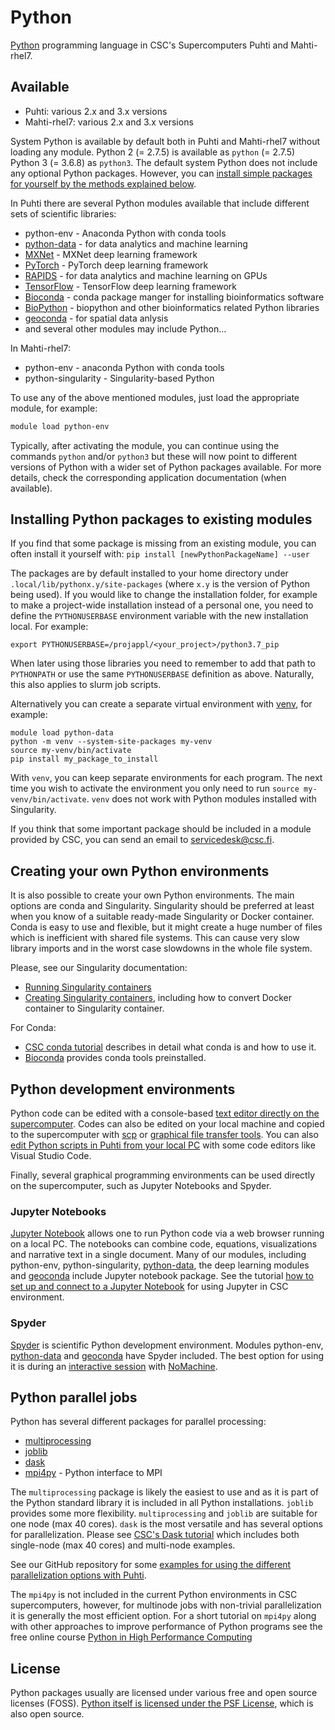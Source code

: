 # Python
[Python](https://www.python.org/) programming language in CSC's Supercomputers
Puhti and Mahti-rhel7.

## Available

* Puhti: various 2.x and 3.x versions
* Mahti-rhel7: various 2.x and 3.x versions
 
System Python is available by default both in Puhti and Mahti-rhel7 without loading
any module. Python 2 (= 2.7.5) is available as `python` (= 2.7.5) Python
3 (= 3.6.8) as `python3`. The default system Python does not include any optional Python
packages. However, you can [install simple packages for yourself by the methods
explained below](python.md#installing-python-packages-to-existing-modules).

In Puhti there are several Python modules available that include different sets
of scientific libraries:

   * python-env - Anaconda Python with conda tools
   * [python-data](python-data.md) - for data analytics and machine learning
   * [MXNet](mxnet.md) - MXNet deep learning framework
   * [PyTorch](pytorch.md) - PyTorch deep learning framework
   * [RAPIDS](rapids.md) - for data analytics and machine learning on GPUs
   * [TensorFlow](tensorflow.md) - TensorFlow deep learning framework
   * [Bioconda](bioconda.md) - conda package manger for installing
     bioinformatics software
   * [BioPython](biopython.md) - biopython and other bioinformatics related
     Python libraries
   * [geoconda](geoconda.md) - for spatial data anlysis 
   * and several other modules may include Python...

In Mahti-rhel7:

   * python-env - anaconda Python with conda tools
   * python-singularity - Singularity-based Python

To use any of the above mentioned modules, just load the appropriate module, for
example:

```bash
module load python-env
```

Typically, after activating the module, you can continue using the commands
`python` and/or `python3` but these will now point to different versions of
Python with a wider set of Python packages available. For more details, check
the corresponding application documentation (when available).


## Installing Python packages to existing modules

If you find that some package is missing from an existing module, you can often
install it yourself with: `pip install [newPythonPackageName] --user`

The packages are by default installed to your home directory under
`.local/lib/pythonx.y/site-packages` (where `x.y` is the version of Python being
used). If you would like to change the installation folder, for example to make
a project-wide installation instead of a personal one, you need to define the
`PYTHONUSERBASE` environment variable with the new installation local. For
example:

`export PYTHONUSERBASE=/projappl/<your_project>/python3.7_pip`

When later using those libraries you need to remember to add that path to
`PYTHONPATH` or use the same `PYTHONUSERBASE` definition as above. Naturally,
this also applies to slurm job scripts.

Alternatively you can create a separate virtual environment with
[venv](https://docs.python.org/3/library/venv.html), for example:

```
module load python-data
python -m venv --system-site-packages my-venv
source my-venv/bin/activate
pip install my_package_to_install
```

With `venv`, you can keep separate environments for each program. The next time
you wish to activate the environment you only need to run `source
my-venv/bin/activate`. `venv` does not work with Python modules installed with Singularity.

If you think that some important package should be included in a module provided
by CSC, you can send an email to <servicedesk@csc.fi>.

## Creating your own Python environments
It is also possible to create your own Python environments. The main options are
conda and Singularity. Singularity should be preferred at least when you know of
a suitable ready-made Singularity or Docker container. Conda is easy to use and
flexible, but it might create a huge number of files which is inefficient with
shared file systems. This can cause very slow library imports and in the worst
case slowdowns in the whole file system.

Please, see our Singularity documentation:

   * [Running Singularity containers](../computing/containers/run-existing.md)
   * [Creating Singularity containers](../computing/containers/creating.md),
     including how to convert Docker container to Singularity container.

For Conda:

   * [CSC conda tutorial](../support/tutorials/conda.md) describes in detail
     what conda is and how to use it.
   * [Bioconda](bioconda.md) provides conda tools preinstalled.


## Python development environments

Python code can be edited with a console-based [text editor directly on the
supercomputer](../support/tutorials/env-guide/text-and-image-processing.md).
Codes can also be edited on your local machine and copied to the supercomputer
with [scp](../data/moving/scp.md) or [graphical file transfer
tools](../data/moving/graphical_transfer.md).
You can also [edit Python scripts in Puhti from your local
PC](../support/tutorials/remote-dev.md) with some code editors like Visual
Studio Code.

Finally, several graphical programming environments can be used directly on the
supercomputer, such as Jupyter Notebooks and Spyder.

### Jupyter Notebooks
[Jupyter Notebook](https://jupyter.org/) allows one to run Python code via a web browser 
running on a local PC. The notebooks can combine code, equations, visualizations and narrative text
in a single document. Many of our modules, including python-env, python-singularity,
[python-data](python-data.md), the deep learning modules and
[geoconda](geoconda.md) include Jupyter notebook package. See the tutorial
[how to set up and connect to a Jupyter Notebook](../support/tutorials/rstudio-or-jupyter-notebooks.md)
for using Jupyter in CSC environment.

### Spyder
[Spyder](https://www.spyder-ide.org/) is scientific Python development
environment. Modules python-env, [python-data](python-data.md) and
[geoconda](geoconda.md) have Spyder included. The best option for using it is
during an [interactive session](../computing/running/interactive-usage.md) with
[NoMachine](../support/tutorials/nomachine-usage.md).

## Python parallel jobs
Python has several different packages for parallel processing:

   * [multiprocessing](https://docs.python.org/3/library/multiprocessing.html)
   * [joblib](https://joblib.readthedocs.io/en/latest/)
   * [dask](https://docs.dask.org)
   * [mpi4py](https://mpi4py.readthedocs.io) - Python interface to MPI 

The `multiprocessing` package is likely the easiest to use and as it is part of the 
Python standard library it is included in all Python installations. `joblib` provides 
some more flexibility. `multiprocessing` and `joblib` are suitable for one 
node (max 40 cores). `dask` is the most versatile and has several options for 
parallelization. Please see [CSC's Dask tutorial](../support/tutorials/dask-python.md) 
which includes both single-node (max 40 cores) and multi-node examples. 

See our GitHub repository for some [examples for using the different
parallelization options with
Puhti](https://github.com/csc-training/geocomputing/tree/master/python/puhti).

The `mpi4py` is not included in the current Python environments in CSC supercomputers, 
however, for multinode jobs with non-trivial parallelization it is generally the most 
efficient option. For a short tutorial on `mpi4py` along with other approaches to improve
performance of Python programs see the free online course 
[Python in High Performance Computing](https://www.futurelearn.com/courses/python-in-hpc)

## License

Python packages usually are licensed under various free and open source licenses
(FOSS). [Python itself is licensed under the PSF
License](https://docs.python.org/3/license.html), which is also open source.
